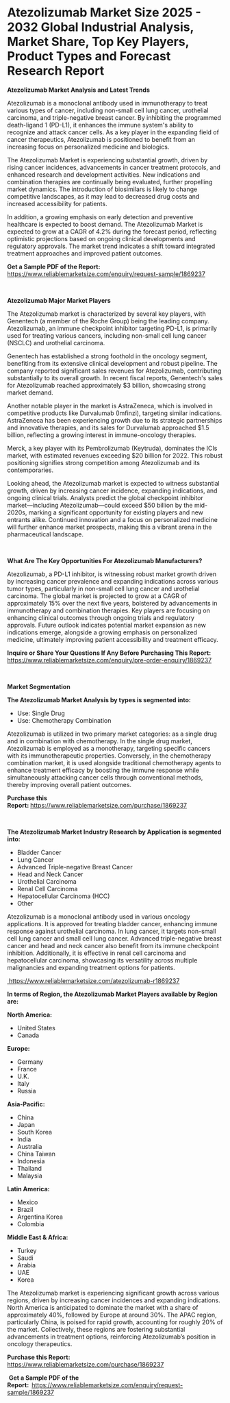 <p><h1>Atezolizumab Market Size 2025 - 2032 Global Industrial Analysis, Market Share, Top Key Players, Product Types and Forecast Research Report</h1></p><p><strong>Atezolizumab Market Analysis and Latest Trends</strong></p>
<p><p>Atezolizumab is a monoclonal antibody used in immunotherapy to treat various types of cancer, including non-small cell lung cancer, urothelial carcinoma, and triple-negative breast cancer. By inhibiting the programmed death-ligand 1 (PD-L1), it enhances the immune system's ability to recognize and attack cancer cells. As a key player in the expanding field of cancer therapeutics, Atezolizumab is positioned to benefit from an increasing focus on personalized medicine and biologics.</p><p>The Atezolizumab Market is experiencing substantial growth, driven by rising cancer incidences, advancements in cancer treatment protocols, and enhanced research and development activities. New indications and combination therapies are continually being evaluated, further propelling market dynamics. The introduction of biosimilars is likely to change competitive landscapes, as it may lead to decreased drug costs and increased accessibility for patients. </p><p>In addition, a growing emphasis on early detection and preventive healthcare is expected to boost demand. The Atezolizumab Market is expected to grow at a CAGR of 4.2% during the forecast period, reflecting optimistic projections based on ongoing clinical developments and regulatory approvals. The market trend indicates a shift toward integrated treatment approaches and improved patient outcomes.</p></p>
<p><strong>Get a Sample PDF of the Report:&nbsp;</strong> <a href="https://www.reliablemarketsize.com/enquiry/request-sample/1869237?utm_campaign=2626&utm_medium=2&utm_source=Github&utm_content=ia&utm_term=19042025&utm_id=atezolizumab">https://www.reliablemarketsize.com/enquiry/request-sample/1869237</a></p>
<p>&nbsp;</p>
<p><strong>Atezolizumab Major Market Players</strong></p>
<p><p>The Atezolizumab market is characterized by several key players, with Genentech (a member of the Roche Group) being the leading company. Atezolizumab, an immune checkpoint inhibitor targeting PD-L1, is primarily used for treating various cancers, including non-small cell lung cancer (NSCLC) and urothelial carcinoma. </p><p>Genentech has established a strong foothold in the oncology segment, benefiting from its extensive clinical development and robust pipeline. The company reported significant sales revenues for Atezolizumab, contributing substantially to its overall growth. In recent fiscal reports, Genentech's sales for Atezolizumab reached approximately $3 billion, showcasing strong market demand.</p><p>Another notable player in the market is AstraZeneca, which is involved in competitive products like Durvalumab (Imfinzi), targeting similar indications. AstraZeneca has been experiencing growth due to its strategic partnerships and innovative therapies, and its sales for Durvalumab approached $1.5 billion, reflecting a growing interest in immune-oncology therapies.</p><p>Merck, a key player with its Pembrolizumab (Keytruda), dominates the ICIs market, with estimated revenues exceeding $20 billion for 2022. This robust positioning signifies strong competition among Atezolizumab and its contemporaries.</p><p>Looking ahead, the Atezolizumab market is expected to witness substantial growth, driven by increasing cancer incidence, expanding indications, and ongoing clinical trials. Analysts predict the global checkpoint inhibitor market—including Atezolizumab—could exceed $50 billion by the mid-2020s, marking a significant opportunity for existing players and new entrants alike. Continued innovation and a focus on personalized medicine will further enhance market prospects, making this a vibrant arena in the pharmaceutical landscape.</p></p>
<p>&nbsp;</p>
<p><strong>What Are The Key Opportunities For Atezolizumab Manufacturers?</strong></p>
<p><p>Atezolizumab, a PD-L1 inhibitor, is witnessing robust market growth driven by increasing cancer prevalence and expanding indications across various tumor types, particularly in non-small cell lung cancer and urothelial carcinoma. The global market is projected to grow at a CAGR of approximately 15% over the next five years, bolstered by advancements in immunotherapy and combination therapies. Key players are focusing on enhancing clinical outcomes through ongoing trials and regulatory approvals. Future outlook indicates potential market expansion as new indications emerge, alongside a growing emphasis on personalized medicine, ultimately improving patient accessibility and treatment efficacy.</p></p>
<p><strong>Inquire or Share Your Questions If Any Before Purchasing This Report:</strong> <a href="https://www.reliablemarketsize.com/enquiry/pre-order-enquiry/1869237?utm_campaign=2626&utm_medium=2&utm_source=Github&utm_content=ia&utm_term=19042025&utm_id=atezolizumab">https://www.reliablemarketsize.com/enquiry/pre-order-enquiry/1869237</a></p>
<p>&nbsp;</p>
<p><strong>Market Segmentation</strong></p>
<p><strong>The Atezolizumab Market Analysis by types is segmented into:</strong></p>
<p><ul><li>Use: Single Drug</li><li>Use: Chemotherapy Combination</li></ul></p>
<p><p>Atezolizumab is utilized in two primary market categories: as a single drug and in combination with chemotherapy. In the single drug market, Atezolizumab is employed as a monotherapy, targeting specific cancers with its immunotherapeutic properties. Conversely, in the chemotherapy combination market, it is used alongside traditional chemotherapy agents to enhance treatment efficacy by boosting the immune response while simultaneously attacking cancer cells through conventional methods, thereby improving overall patient outcomes.</p></p>
<p><strong>Purchase this Report:&nbsp;</strong><a href="https://www.reliablemarketsize.com/purchase/1869237?utm_campaign=2626&utm_medium=2&utm_source=Github&utm_content=ia&utm_term=19042025&utm_id=atezolizumab">https://www.reliablemarketsize.com/purchase/1869237</a></p>
<p>&nbsp;</p>
<p><strong>The Atezolizumab Market Industry Research by Application is segmented into:</strong></p>
<p><ul><li>Bladder Cancer</li><li>Lung Cancer</li><li>Advanced Triple-negative Breast Cancer</li><li>Head and Neck Cancer</li><li>Urothelial Carcinoma</li><li>Renal Cell Carcinoma</li><li>Hepatocellular Carcinoma (HCC)</li><li>Other</li></ul></p>
<p><p>Atezolizumab is a monoclonal antibody used in various oncology applications. It is approved for treating bladder cancer, enhancing immune response against urothelial carcinoma. In lung cancer, it targets non-small cell lung cancer and small cell lung cancer. Advanced triple-negative breast cancer and head and neck cancer also benefit from its immune checkpoint inhibition. Additionally, it is effective in renal cell carcinoma and hepatocellular carcinoma, showcasing its versatility across multiple malignancies and expanding treatment options for patients.</p></p>
<p><a href="https://www.reliablemarketsize.com/atezolizumab-r1869237?utm_campaign=2626&utm_medium=2&utm_source=Github&utm_content=ia&utm_term=19042025&utm_id=atezolizumab">&nbsp;https://www.reliablemarketsize.com/atezolizumab-r1869237</a></p>
<p><strong>In terms of Region, the Atezolizumab Market Players available by Region are:</strong></p>
<p>
    <p> <strong> North America: </strong>
        <ul>
            <li>United States</li>
            <li>Canada</li>
        </ul>
        </p> 
    <p> <strong> Europe: </strong>
        <ul>
            <li>Germany</li>
            <li>France</li>
            <li>U.K.</li>
            <li>Italy</li>
            <li>Russia</li>
        </ul>
        </p> 
    <p> <strong> Asia-Pacific: </strong>
        <ul>
            <li>China</li>
            <li>Japan</li>
            <li>South Korea</li>
            <li>India</li>
            <li>Australia</li>
            <li>China Taiwan</li>
            <li>Indonesia</li>
            <li>Thailand</li>
            <li>Malaysia</li>
        </ul>
        </p> 
    <p> <strong> Latin America: </strong>
        <ul>
            <li>Mexico</li>
            <li>Brazil</li>
            <li>Argentina Korea</li>
            <li>Colombia</li>
        </ul>
        </p> 
    <p> <strong> Middle East & Africa: </strong>
        <ul>
            <li>Turkey</li>
            <li>Saudi</li>
            <li>Arabia</li>
            <li>UAE</li>
            <li>Korea</li>
        </ul>
    </p>
    </p>
<p><p>The Atezolizumab market is experiencing significant growth across various regions, driven by increasing cancer incidences and expanding indications. North America is anticipated to dominate the market with a share of approximately 40%, followed by Europe at around 30%. The APAC region, particularly China, is poised for rapid growth, accounting for roughly 20% of the market. Collectively, these regions are fostering substantial advancements in treatment options, reinforcing Atezolizumab’s position in oncology therapeutics.</p></p>
<p><strong>Purchase this Report: </strong><a href="https://www.reliablemarketsize.com/purchase/1869237?utm_campaign=2626&utm_medium=2&utm_source=Github&utm_content=ia&utm_term=19042025&utm_id=atezolizumab">https://www.reliablemarketsize.com/purchase/1869237</a></p>
<p>&nbsp;<strong>Get a Sample PDF of the Report:&nbsp;&nbsp;</strong><a href="https://www.reliablemarketsize.com/enquiry/request-sample/1869237?utm_campaign=2626&utm_medium=2&utm_source=Github&utm_content=ia&utm_term=19042025&utm_id=atezolizumab">https://www.reliablemarketsize.com/enquiry/request-sample/1869237</a></p>
<p><strong></strong></p>
<p><p></p><p></p><p></p></p>